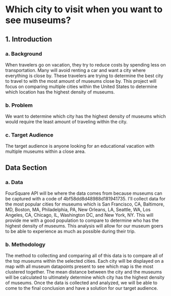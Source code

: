 # Which city to visit when you want to see museums?
## 1. Introduction

### a. Background
When travelers go on vacation, they try to reduce costs by spending less on transportation.  Many will avoid renting a car and want a city where everything is close by.  These travelers are trying to determine the best city to travel to with the most amount of museums close by.  This project will focus on comparing multiple cities within the United States to determine which location has the highest density of museums.  

### b. Problem
We want to determine which city has the highest density of museums which would require the least amount of traveling within the city.

### c. Target Audience
The target audience is anyone looking for an educational vacation with multiple museums within a close area.

## Data Section

### a. Data
FourSquare API will be where the data comes from because museums can be captured with a code of 4bf58dd8d48988d181941735.  I'll collect data for the most popular cities for museums which is San Francisco, CA, Baltimore, MD, Boston, MA, Philadelphia, PA, New Orleans, LA, Seattle, WA, Los Angeles, CA, Chicago, IL, Washington DC, and New York, NY.  This will provide me with a good population to compare to determine who has the highest density of museums.  This analysis will allow for our museum goers to be able to experience as much as possible during their trip.

### b. Methodology
The method to collecting and comparing all of this data is to compare all of the top museums within the selected cities.  Each city will be displayed on a map with all museum datapoints present to see which map is the most clustered together.  The mean distance between the city and the museums will be calculated to ultimately determine which city has the highest density of museums.  Once the data is collected and analyzed, we will be able to come to the final conclusion and have a solution for our target audience.
